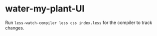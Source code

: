# water-my-plant-UI


Run `less-watch-compiler less css index.less` for the compiler to track changes.